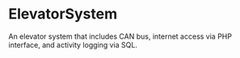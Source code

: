 # ElevatorSystem
An elevator system that includes CAN bus, internet access via PHP interface, and activity logging via SQL.

